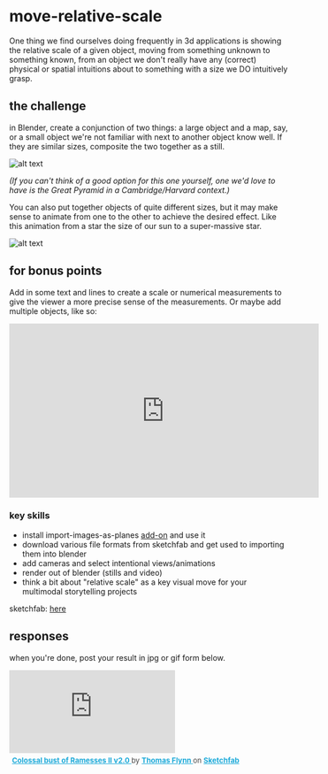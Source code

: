 # move-relative-scale

One thing we find ourselves doing frequently in 3d applications is showing the relative scale of a given object, moving from something unknown to something known, from an object we don't really have any (correct) physical or spatial intuitions about to something with a size we DO intuitively grasp.

## the challenge

in Blender, create a conjunction of two things: a large object and a map, say, or a small object we're not familiar with next to another object know well. If they are similar sizes, composite the two together as a still.

![alt text](https://files.slack.com/files-pri/T0HTW3H0V-F051RUW4A3D/moon_and_map1.jpg?pub_secret=e6cd57b5d4)

*(If you can't think of a good option for this one yourself, one we'd love to have is the Great Pyramid in a Cambridge/Harvard context.)*

You can also put together objects of quite different sizes, but it may make sense to animate from one to the other to achieve the desired effect. Like this animation from a star the size of our sun to a super-massive star. 

![alt text](https://files.slack.com/files-pri/T0HTW3H0V-F051LUMDWD7/sun-and-super-massive-0010001-0400_540.gif?pub_secret=0dcd3cc244)

## for bonus points

Add in some text and lines to create a scale or numerical measurements to give the viewer a more precise sense of the measurements. Or maybe add multiple objects, like so:

<iframe width="560" height="315" src="https://www.youtube.com/embed/tG8uC24Gbos" title="YouTube video player" frameborder="0" allow="accelerometer; autoplay; clipboard-write; encrypted-media; gyroscope; picture-in-picture; web-share" allowfullscreen></iframe>

### key skills

- install import-images-as-planes [add-on](https://docs.blender.org/manual/en/latest/editors/preferences/addons.html) and use it
- download various file formats from sketchfab and get used to importing them into blender
- add cameras and select intentional views/animations
- render out of blender (stills and video)
- think a bit about "relative scale" as a key visual move for your multimodal storytelling projects


sketchfab: [here](https://sketchfab.com/ps://)

## responses

when you're done, post your result in jpg or gif form below.





<div class="sketchfab-embed-wrapper"> <iframe title="Colossal bust of Ramesses II v2.0" frameborder="0" allowfullscreen mozallowfullscreen="true" webkitallowfullscreen="true" allow="autoplay; fullscreen; xr-spatial-tracking" xr-spatial-tracking execution-while-out-of-viewport execution-while-not-rendered web-share src="https://sketchfab.com/models/71355c314b2740e38f4329f658a50917/embed"> </iframe> <p style="font-size: 13px; font-weight: normal; margin: 5px; color: #4A4A4A;"> <a href="https://sketchfab.com/3d-models/colossal-bust-of-ramesses-ii-v20-71355c314b2740e38f4329f658a50917?utm_medium=embed&utm_campaign=share-popup&utm_content=71355c314b2740e38f4329f658a50917" target="_blank" rel="nofollow" style="font-weight: bold; color: #1CAAD9;"> Colossal bust of Ramesses II v2.0 </a> by <a href="https://sketchfab.com/nebulousflynn?utm_medium=embed&utm_campaign=share-popup&utm_content=71355c314b2740e38f4329f658a50917" target="_blank" rel="nofollow" style="font-weight: bold; color: #1CAAD9;"> Thomas Flynn </a> on <a href="https://sketchfab.com?utm_medium=embed&utm_campaign=share-popup&utm_content=71355c314b2740e38f4329f658a50917" target="_blank" rel="nofollow" style="font-weight: bold; color: #1CAAD9;">Sketchfab</a></p></div>